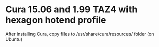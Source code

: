 Cura 15.06 and 1.99 TAZ4 with hexagon hotend profile
====================================================

After installing Cura, copy files to /usr/share/cura/resources/ folder (on Ubuntu)
